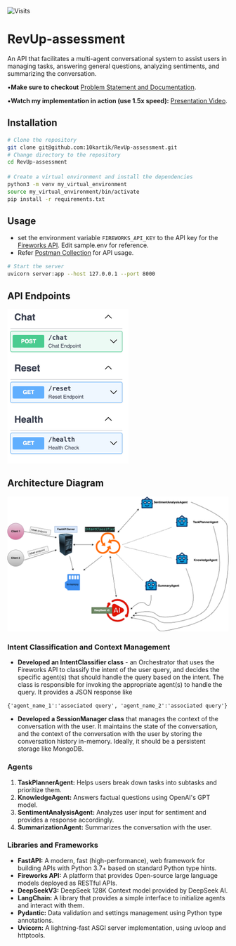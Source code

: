 ![Visits](https://hits.seeyoufarm.com/api/count/incr/badge.svg?url=https://github.com/10kartik/RevUp-assessment)

# RevUp-assessment

An API that facilitates a multi-agent conversational system to assist users in managing tasks, answering general questions, analyzing sentiments, and summarizing the conversation.

•<b>Make sure to checkout</b> [Problem Statement and Documentation](./docs/RevUp%20-%20Problem%20Statement.pdf).

•<b>Watch my implementation in action (use 1.5x speed):</b> [Presentation Video](https://www.loom.com/share/2efdd22beaf94568abcbd39ddedeaedc).

## Installation

```sh
# Clone the repository
git clone git@github.com:10kartik/RevUp-assessment.git
# Change directory to the repository
cd RevUp-assessment

# Create a virtual environment and install the dependencies
python3 -m venv my_virtual_environment
source my_virtual_environment/bin/activate
pip install -r requirements.txt
```

## Usage

- set the environment variable `FIREWORKS_API_KEY` to the API key for the [Fireworks API](https://fireworks.ai/account/api-keys). Edit sample.env for reference.
- Refer [Postman Collection](./docs/postman_collection.json) for API usage.

```sh
# Start the server
uvicorn server:app --host 127.0.0.1 --port 8000
```

## API Endpoints

[![API Documentation](./docs/openapi.png)](./docs/openapi.yaml)

## Architecture Diagram

![Architecture Diagram](./docs/HLD.png)

### Intent Classification and Context Management

- <b>Developed an IntentClassifier class</b> - an Orchestrator that uses the Fireworks API to classify the intent of the user query, and decides the specific agent(s) that should handle the query based on the intent. The class is responsible for invoking the appropriate agent(s) to handle the query. It provides a JSON response like

```
{'agent_name_1':'associated query', 'agent_name_2':'associated query'}
```

- <b>Developed a SessionManager class</b> that manages the context of the conversation with the user. It maintains the state of the conversation, and the context of the conversation with the user by storing the conversation history in-memory. Ideally, it should be a persistent storage like MongoDB.

### Agents

1. <b>TaskPlannerAgent:</b> Helps users break down tasks into subtasks and prioritize them.
2. <b>KnowledgeAgent:</b> Answers factual questions using OpenAI's GPT model.
3. <b>SentimentAnalysisAgent:</b> Analyzes user input for sentiment and provides a response accordingly.
4. <b>SummarizationAgent:</b> Summarizes the conversation with the user.

### Libraries and Frameworks

- <b>FastAPI:</b> A modern, fast (high-performance), web framework for building APIs with Python 3.7+ based on standard Python type hints.
- <b>Fireworks API:</b> A platform that provides Open-source large language models deployed as RESTful APIs.
- <b>DeepSeekV3:</b> DeepSeek 128K Context model provided by DeepSeek AI.
- <b>LangChain:</b> A library that provides a simple interface to initialize agents and interact with them.
- <b>Pydantic:</b> Data validation and settings management using Python type annotations.
- <b>Uvicorn:</b> A lightning-fast ASGI server implementation, using uvloop and httptools.
